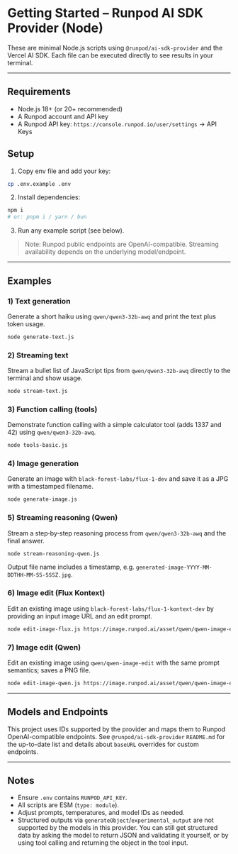 # Getting Started – Runpod AI SDK Provider (Node)

These are minimal Node.js scripts using `@runpod/ai-sdk-provider` and the Vercel AI SDK. Each file can be executed directly to see results in your terminal.

---

## Requirements

- Node.js 18+ (or 20+ recommended)
- A Runpod account and API key
- A Runpod API key: `https://console.runpod.io/user/settings` → API Keys

## Setup

1. Copy env file and add your key:

```bash
cp .env.example .env
```

2. Install dependencies:

```bash
npm i
# or: pnpm i / yarn / bun
```

3. Run any example script (see below).

> Note: Runpod public endpoints are OpenAI-compatible. Streaming availability depends on the underlying model/endpoint.

---

## Examples

### 1) Text generation

Generate a short haiku using `qwen/qwen3-32b-awq` and print the text plus token usage.

```bash
node generate-text.js
```

### 2) Streaming text

Stream a bullet list of JavaScript tips from `qwen/qwen3-32b-awq` directly to the terminal and show usage.

```bash
node stream-text.js
```

### 3) Function calling (tools)

Demonstrate function calling with a simple calculator tool (adds 1337 and 42) using `qwen/qwen3-32b-awq`.

```bash
node tools-basic.js
```

### 4) Image generation

Generate an image with `black-forest-labs/flux-1-dev` and save it as a JPG with a timestamped filename.

```bash
node generate-image.js
```

### 5) Streaming reasoning (Qwen)

Stream a step‑by‑step reasoning process from `qwen/qwen3-32b-awq` and the final answer.

```bash
node stream-reasoning-qwen.js
```

Output file name includes a timestamp, e.g. `generated-image-YYYY-MM-DDTHH-MM-SS-SSSZ.jpg`.

### 6) Image edit (Flux Kontext)

Edit an existing image using `black-forest-labs/flux-1-kontext-dev` by providing an input image URL and an edit prompt.

```bash
node edit-image-flux.js https://image.runpod.ai/asset/qwen/qwen-image-edit.png
```

### 7) Image edit (Qwen)

Edit an existing image using `qwen/qwen-image-edit` with the same prompt semantics; saves a PNG file.

```bash
node edit-image-qwen.js https://image.runpod.ai/asset/qwen/qwen-image-edit.png
```

---

## Models and Endpoints

This project uses IDs supported by the provider and maps them to Runpod OpenAI-compatible endpoints. See `@runpod/ai-sdk-provider` `README.md` for the up-to-date list and details about `baseURL` overrides for custom endpoints.

---

## Notes

- Ensure `.env` contains `RUNPOD_API_KEY`.
- All scripts are ESM (`type: module`).
- Adjust prompts, temperatures, and model IDs as needed.
- Structured outputs via `generateObject`/`experimental_output` are not supported by the models in this provider. You can still get structured data by asking the model to return JSON and validating it yourself, or by using tool calling and returning the object in the tool input.

